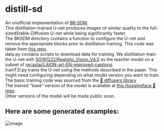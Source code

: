 # distill-sd
An unofficial implementation of [BK-SDM](https://arxiv.org/abs/2305.15798).<br>
This distillation-trained U-net produces images of similar quality to the full-sizedStable-Diffusion U-net while being significantly faster.<br>
The BKSDM directory contains a function to configure the U-net and remove the appropriate blocks prior to distillation training.
This code was taken from [this repo](https://github.com/Gothos/BK-SDM).<br>
data.py contains scripts to download data for training. We distillation-train the U-net with [SG161222/Realistic_Vision_V4.0](SG161222/Realistic_Vision_V4.0)  as the teacher model on a subset of [recastai/LAION-art-EN-improved-captions](https://huggingface.co/datasets/recastai/LAION-art-EN-improved-captions).<br> 
trainT2I.py trains the U-net using the methods described in the paper. This might need configuring depending on what model version you want to train. 
The basic training code was sourced from the [🤗 diffusers library](https://github.com/huggingface/diffusers)<br>
The trained "base" version of the model is available at [this Huggingface 🤗 repo](https://huggingface.co/segmind/BKSDM-Base-45K).<br>
Other versions of the model will be made public soon.<br>
## Here are some generated examples:
![image](https://github.com/segmind/distill-sd/assets/95531133/8062a175-a042-4a07-9dd7-e35de125f951)


